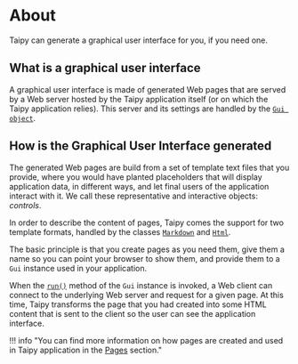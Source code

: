 # About

Taipy can generate a graphical user interface for you, if you need one.

## What is a graphical user interface

A graphical user interface is made of generated Web pages that are served by a Web server
hosted by the Taipy application itself (or on which the Taipy application relies). This
server and its settings are handled by the [`Gui object`](user_gui.md).

## How is the Graphical User Interface generated

The generated Web pages are build from a set of template text files that you provide,
where you would have planted placeholders that will display application data, in different
ways, and let final users of the application interact with it. We call these representative
and interactive objects: _controls_.

In order to describe the content of pages, Taipy comes the support for two template formats,
handled by the classes [`Markdown`](../../reference/#taipy.gui.renderers.Markdown)
and [`Html`](../../reference/#taipy.gui.renderers.Html).

The basic principle is that you create pages as you need them, give them a name
so you can point your browser to show them, and provide them to a `Gui` instance used in your
application.

When the [`run()`](../../reference/#taipy.gui.gui.Gui.run) method of the `Gui` instance
is invoked, a Web client can connect to the underlying Web server and request for a given page.
At this time, Taipy transforms the page that you had created into some HTML content
that is sent to the client so the user can see the application interface.

!!! info "You can find more information on how pages are created and used in Taipy application in the [Pages](user_pages.md) section."

